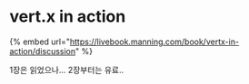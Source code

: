 # vert.x in action

{% embed url="https://livebook.manning.com/book/vertx-in-action/discussion" %}

 1장은 읽었으나... 2장부터는 유료..

